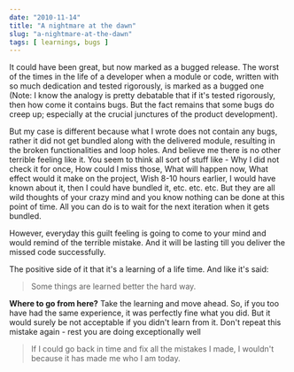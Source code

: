 ```yaml
---
date: "2010-11-14"
title: "A nightmare at the dawn"
slug: "a-nightmare-at-the-dawn"
tags: [ learnings, bugs ]
---
```




It could have been great, but now marked as a bugged release. The worst of the times in the life of a developer when a module or code, written with so much dedication and tested rigorously, is marked as a bugged one (Note: I know the analogy is pretty debatable that if it's tested rigorously, then how come it contains bugs. But the fact remains that some bugs do creep up; especially at the crucial junctures of the product development).

But my case is different because what I wrote does not contain any bugs, rather it did not get bundled along with the delivered module, resulting in the broken functionalities and loop holes. And believe me there is no other terrible feeling like it. You seem to think all sort of stuff like - Why I did not check it for once, How could I miss those, What will happen now, What effect would it make on the project, Wish 8-10 hours earlier, I would have known about it, then I could have bundled it, etc. etc. etc. But they are all wild thoughts of your crazy mind and you know nothing can be done at this point of time. All you can do is to wait for the next iteration when it gets bundled.

However, everyday this guilt feeling is going to come to your mind and would remind of the terrible mistake. And it will be lasting till you deliver the missed code successfully.

The positive side of it that it's a learning of a life time. And like it's said:

> Some things are learned better the hard way.

**Where to go from here?** Take the learning and move ahead. So, if you too have had the same experience, it was perfectly fine what you did. But it would surely be not acceptable if you didn't learn from it. Don't repeat this mistake again - rest you are doing exceptionally well

> If I could go back in time and fix all the mistakes I made, I wouldn't because it has made me who I am today.

